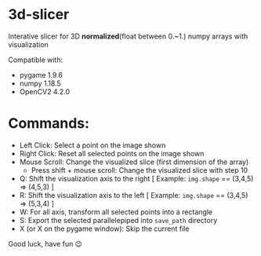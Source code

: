 # 3d-slicer
Interative slicer for 3D **normalized**(float between 0.~1.) numpy arrays with visualization 

Compatible with:
* pygame 1.9.6
* numpy 1.18.5
* OpenCV2 4.2.0

# Commands:
* Left Click: Select a point on the image shown
* Right Click: Reset all selected points on the image shown
* Mouse Scroll: Change the visualized slice (first dimension of the array)
  * Press shift + mouse scroll: Change the visualized slice with step 10
* Q: Shift the visualization axis to the right [ Example: ```img.shape``` == (3,4,5) => (4,5,3) ]
* R: Shift the visualization axis to the left  [ Example: ```img.shape``` == (3,4,5) => (5,3,4) ]
* W: For all axis, transform all selected points into a rectangle
* S: Export the selected parallelepiped into ```save_path``` directory
* X (or X on the pygame window): Skip the current file

Good luck, have fun 😉
